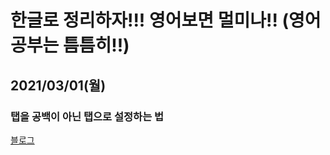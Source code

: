 # 한글로 정리하자!!! 영어보면 멀미나!! (영어 공부는 틈틈히!!)

## 2021/03/01(월)

### 탭을 공백이 아닌 탭으로 설정하는 법
[블로그](https://tttsss77.tistory.com/63)

